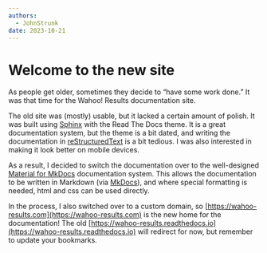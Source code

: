 ```yaml
---
authors:
  - JohnStrunk
date: 2023-10-21
---
```


# Welcome to the new site

As people get older, sometimes they decide to “have some work done.” It was that
time for the Wahoo! Results documentation site.

<!-- more -->

The old site was (mostly) usable, but it lacked a certain amount of polish. It
was built using [Sphinx](https://www.sphinx-doc.org/en/master/) with the Read
The Docs theme. It is a great documentation system, but the theme is a bit
dated, and writing the documentation in
[reStructuredText](https://docutils.sourceforge.io/rst.html) is a bit tedious. I
was also interested in making it look better on mobile devices.

As a result, I decided to switch the documentation over to the well-designed
[Material for MkDocs](https://squidfunk.github.io/mkdocs-material/)
documentation system. This allows the documentation to be written in Markdown
(via [MkDocs](https://www.mkdocs.org/)), and where special formatting is needed,
html and css can be used directly.

In the process, I also switched over to a custom domain, so
[https://wahoo-results.com](https://wahoo-results.com) is the new home for the
documentation! The old
[https://wahoo-results.readthedocs.io](https://wahoo-results.readthedocs.io)
will redirect for now, but remember to update your bookmarks.
